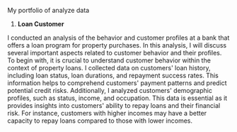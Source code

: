 My portfolio of analyze data

1. **Loan Customer**

I conducted an analysis of the behavior and customer profiles at a bank that offers a loan program for property purchases. In this analysis, I will discuss several important aspects related to customer behavior and their profiles. To begin with, it is crucial to understand customer behavior within the context of property loans. I collected data on customers' loan history, including loan status, loan durations, and repayment success rates. This information helps to comprehend customers' payment patterns and predict potential credit risks. Additionally, I analyzed customers' demographic profiles, such as status, income, and occupation. This data is essential as it provides insights into customers' ability to repay loans and their financial risk. For instance, customers with higher incomes may have a better capacity to repay loans compared to those with lower incomes.

